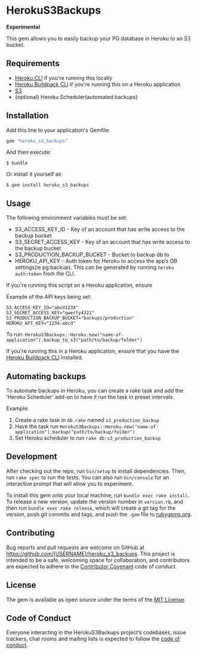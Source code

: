 # HerokuS3Backups

**Experimental**

This gem allows you to easily backup your PG database in Heroku to an S3 bucket.


## Requirements
- [Heroku CLI](https://devcenter.heroku.com/articles/heroku-cli) if you're running this locally
- [Heroku Buildpack CLI](https://github.com/heroku/heroku-buildpack-cli) if you're running this on a Heroku application
- [S3](https://github.com/qoobaa/s3)
- {optional} Heroku Scheduler(automated backups)


## Installation

Add this line to your application's Gemfile:

```ruby
gem "heroku_s3_backups"
```

And then execute:

    $ bundle

Or install it yourself as:

    $ gem install heroku_s3_backups

## Usage
The following environment variables must be set:
- S3_ACCESS_KEY_ID - Key of an account that has write access to the backup bucket
- S3_SECRET_ACCESS_KEY - Key of an account that has write access to the backup bucket
- S3_PRODUCTION_BACKUP_BUCKET - Bucket to backup db to
- HEROKU_API_KEY - Auth token for Heroku to access the app’s DB settings(ie pg:backup). This can be generated by running `heroku auth:token` from the CLI.

If you're running this script on a Heroku application, ensure

Example of the API keys being set:
```
S3_ACCESS_KEY_ID="abcd1234"
S3_SECRET_ACCESS_KEY="qwerty4321"
S3_PRODUCTION_BACKUP_BUCKET="backups/production"
HEROKU_API_KEY="1234-abcd"
```

To run:
`HerokuS3Backups::Heroku.new("name-of-application").backup_to_s3("path/to/backup/folder")`

If you're running this in a Heroku application, ensure that you have the [Heroku Buildpack CLI](https://github.com/heroku/heroku-buildpack-cli) installed.

## Automating backups
To automate backups in Heroku, you can create a rake task and add the ‘Heroku Scheduler’
add-on to have it run the task in preset intervals.

Example:
1) Create a rake task in `db.rake` named `s3_production_backup`
2) Have the task run `HerokuS3Backups::Heroku.new("name-of-application").backup("path/to/backup/folder")`
3) Set Heroku scheduler to run `rake db:s3_production_backup`

## Development

After checking out the repo, run `bin/setup` to install dependencies. Then, run `rake spec` to run the tests. You can also run `bin/console` for an interactive prompt that will allow you to experiment.

To install this gem onto your local machine, run `bundle exec rake install`. To release a new version, update the version number in `version.rb`, and then run `bundle exec rake release`, which will create a git tag for the version, push git commits and tags, and push the `.gem` file to [rubygems.org](https://rubygems.org).

## Contributing

Bug reports and pull requests are welcome on GitHub at https://github.com/[USERNAME]/heroku_s3_backups. This project is intended to be a safe, welcoming space for collaboration, and contributors are expected to adhere to the [Contributor Covenant](http://contributor-covenant.org) code of conduct.

## License

The gem is available as open source under the terms of the [MIT License](https://opensource.org/licenses/MIT).

## Code of Conduct

Everyone interacting in the HerokuS3Backups project’s codebases, issue trackers, chat rooms and mailing lists is expected to follow the [code of conduct](https://github.com/[USERNAME]/heroku_s3_backups/blob/master/CODE_OF_CONDUCT.md).
